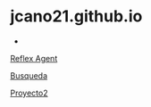 # jcano21.github.io
-
[Reflex Agent](https://jcano21.github.io/artificial_intelligence_js/reflex_agent.html)

[Busqueda](https://jcano21.github.io/artificial_intelligence_js/02_breadth_depth_search.html)


[Proyecto2](https://jcano21.github.io/index.html)
